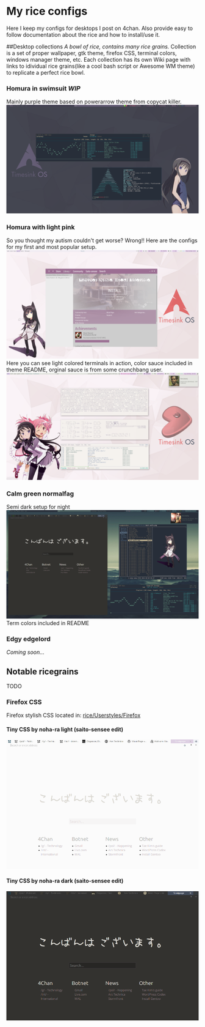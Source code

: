# My rice configs
Here I keep my configs for desktops I post on 4chan. Also provide easy to follow documentation about the rice and how to install/use it.

##Desktop collections
*A bowl of rice, contains many rice grains.* Collection is a set of proper wallpaper, gtk theme, firefox CSS, terminal colors, windows manager theme, etc. Each collection has its own Wiki page with links to idividual rice grains(like a cool bash script or Awesome WM theme) to replicate a perfect rice bowl.

### Homura in swimsuit *WIP*
Mainly purple theme based on powerarrow theme from copycat killer.
![alt tag](https://raw.githubusercontent.com/UltraNyan/rice/master/Screenshots/2015-04-09-032641_1920x1080_scrot.png)

### Homura with light pink
So you thought my autism couldn't get worse? Wrong!! Here are the configs for my first and most popular setup. 
![alt tag](https://raw.githubusercontent.com/UltraNyan/rice/master/Screenshots/2015-03-16-161626_1920x1080_scrot.png)
Here you can see light colored terminals in action, color sauce included in theme README, orginal sauce is from some crunchbang user.
![alt tag](https://raw.githubusercontent.com/UltraNyan/rice/master/Screenshots/nolaifu_sitll_compilin.png)


### Calm green normalfag
Semi dark setup for night
![alt tag](https://github.com/UltraNyan/rice/blob/master/Screenshots/2015-04-04-022922_1920x1080_scrot.png)
Term colors included in README

### Edgy edgelord

*Coming soon...*


## Notable ricegrains
TODO

### Firefox CSS
Firefox stylish CSS located in: [rice/Userstyles/Firefox](https://github.com/UltraNyan/rice/tree/master/Userstyles/Firefox)
#### Tiny CSS by noha-ra light (saito-sensee edit)
![alt tag](https://raw.githubusercontent.com/UltraNyan/rice/master/Screenshots/firefox-light.png)

#### Tiny CSS by noha-ra dark (saito-sensee edit)
![alt tag](https://raw.githubusercontent.com/UltraNyan/rice/master/Screenshots/firefox-dark.png)
